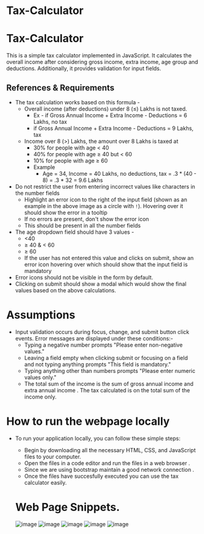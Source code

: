 # Tax-Calculator
# Tax-Calculator
This is a simple tax calculator implemented in JavaScript. It calculates the overall income after considering gross income, extra income, age group and deductions. Additionally, it provides validation for input fields.

## References & Requirements
- The tax calculation works based on this formula -
    - Overall income (after deductions) under 8 (≤) Lakhs is not taxed.
        - Ex - if Gross Annual Income + Extra Income - Deductions =  6 Lakhs, no tax
        - if Gross Annual Income + Extra Income - Deductions =  9 Lakhs, tax
    - Income over 8 (>) Lakhs, the amount over 8 Lakhs is taxed at
        - 30% for people with age < 40
        - 40% for people with age ≥ 40 but < 60
        - 10% for people with age ≥ 60
        - Example
            - Age = 34, Income = 40 Lakhs, no deductions, tax = .3 * (40 - 8) = .3 * 32 = 9.6 Lakhs
- Do not restrict the user from entering incorrect values like characters in the number fields
    - Highlight an error icon to the right of the input field (shown as an example in the above image as a circle with `!`). Hovering over it should show the error in a tooltip
    - If no errors are present, don't show the error icon
    - This should be present in all the number fields
- The age dropdown field should have 3 values -
    - <40
    - ≥ 40 & < 60
    - ≥ 60
    - If the user has not entered this value and clicks on submit, show an error icon hovering over which should show that the input field is mandatory
- Error icons should not be visible in the form by default.
- Clicking on submit should show a modal which would show the final values based on the above calculations.
# Assumptions
- Input validation occurs during focus, change, and submit button click events. Error messages are displayed under these conditions:-
    - Typing a negative number prompts "Please enter non-negative values."
    - Leaving a field empty when clicking submit or focusing on a field and not typing anything prompts "This field is mandatory."
    - Typing anything other than numbers prompts "Please enter numeric values only."
  - The total sum of the income is the sum of gross annual income and extra annual income . The tax calculated is on the total sum of the income only.

# How to run the webpage locally 
- To run your application locally, you can follow these simple steps:
   - Begin by downloading all the necessary HTML, CSS, and JavaScript files to your computer.
   - Open the files in a code editor and run the files in a web browser .
   - Since we are using bootstrap maintain a good network connection .
   - Once the files have succesfully executed you can use the tax calculator easily.

  # Web Page Snippets.
  ![image](https://github.com/shubhang1012/Tax-Calculator/assets/73165623/a34772e3-95a6-4f26-a21e-1aa11d771238)
  ![image](https://github.com/shubhang1012/Tax-Calculator/assets/73165623/5216a50a-c654-40ae-adc6-5d947dd8de1a)
  ![image](https://github.com/shubhang1012/Tax-Calculator/assets/73165623/32f1806e-f538-4433-ab0c-ff98eebf2c94)
  ![image](https://github.com/shubhang1012/Tax-Calculator/assets/73165623/99a04165-7c3c-4dd5-b832-a5410138272f)
  ![image](https://github.com/shubhang1012/Tax-Calculator/assets/73165623/c98c17b5-3757-4105-a717-b91b1a1b168f)






  



